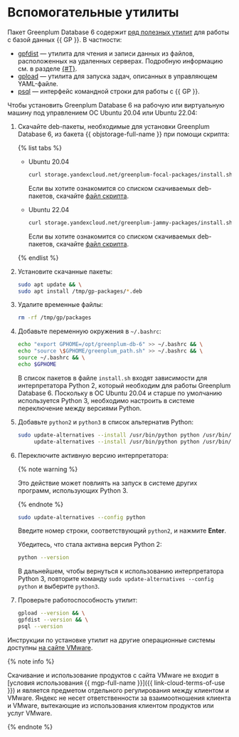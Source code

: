 # Вспомогательные утилиты

Пакет Greenplum Database 6 содержит [ряд полезных утилит](https://docs.vmware.com/en/VMware-Greenplum/6/greenplum-database/client_tool_guides-tools-ref.html) для работы с базой данных {{ GP }}. В частности:

* [gpfdist](https://gpdb.docs.pivotal.io/6-9/utility_guide/ref/gpfdist.html) — утилита для чтения и записи данных из файлов, расположенных на удаленных серверах. Подробную информацию см. в разделе [{#T}](./external-tables.md#gpfdist).
* [gpload](https://gpdb.docs.pivotal.io/6-9/utility_guide/ref/gpload.html) — утилита для запуска задач, описанных в управляющем YAML-файле.
* [psql](https://gpdb.docs.pivotal.io/6-9/utility_guide/ref/psql.html) — интерфейс командной строки для работы с {{ GP }}.

Чтобы установить Greenplum Database 6 на рабочую или виртуальную машину под управлением OC Ubuntu 20.04 или Ubuntu 22.04:

1. Скачайте deb-пакеты, необходимые для установки Greenplum Database 6, из бакета {{ objstorage-full-name }} при помощи скрипта:

    {% list tabs %}

    - Ubuntu 20.04

        ```bash
        curl storage.yandexcloud.net/greenplum-focal-packages/install.sh| sudo bash
        ```

        Если вы хотите ознакомится со списком скачиваемых deb-пакетов, скачайте [файл скрипта](http://storage.yandexcloud.net/greenplum-focal-packages/install.sh).

    - Ubuntu 22.04

        ```bash
        curl storage.yandexcloud.net/greenplum-jammy-packages/install.sh | sudo bash
        ```

        Если вы хотите ознакомится со списком скачиваемых deb-пакетов, скачайте [файл скрипта](http://storage.yandexcloud.net/greenplum-jammy-packages/install.sh).

    {% endlist %}

1. Установите скачанные пакеты:

    ```bash
    sudo apt update && \
    sudo apt install /tmp/gp-packages/*.deb
    ```

1. Удалите временные файлы:

    ```bash
    rm -rf /tmp/gp/packages
    ```

1. Добавьте переменную окружения в `~/.bashrc`:

    ```bash
    echo "export GPHOME=/opt/greenplum-db-6" >> ~/.bashrc && \
    echo "source \$GPHOME/greenplum_path.sh" >> ~/.bashrc && \
    source ~/.bashrc && \
    echo $GPHOME
    ```

    В список пакетов в файле `install.sh` входят зависимости для интерпретатора Python 2, который необходим для работы Greenplum Database 6. Поскольку в ОС Ubuntu 20.04 и старше по умолчанию используется Python 3, необходимо настроить в системе переключение между версиями Python.

1. Добавьте `python2` и `python3` в список альтернатив Python:

    ```bash
    sudo update-alternatives --install /usr/bin/python python /usr/bin/python2 1 && \
         update-alternatives --install /usr/bin/python python /usr/bin/python3 2
    ```

1. Переключите активную версию интерпретатора:

    {% note warning %}

    Это действие может повлиять на запуск в системе других программ, использующих Python 3.

    {% endnote %}

    ```bash
    sudo update-alternatives --config python
    ```

    Введите номер строки, соответствующий `python2`, и нажмите **Enter**.

    Убедитесь, что стала активна версия Python 2:

    ```bash
    python --version
    ```

    В дальнейшем, чтобы вернуться к использованию интерпретатора Python 3, повторите команду `sudo update-alternatives --config python` и выберите `python3`.

1. Проверьте работоспособность утилит:

    ```bash
    gpload --version && \
    gpfdist --version && \
    psql --version
    ```

Инструкции по установке утилит на другие операционные системы доступны [на сайте VMware](https://greenplum.docs.pivotal.io/6-19/client_tool_guides/installing.html).


{% note info %}

Скачивание и использование продуктов с сайта VMware не входит в [условия использования {{ mgp-full-name }}]({{ link-cloud-terms-of-use }}) и является предметом отдельного регулирования между клиентом и VMware. Яндекс не несет ответственности за взаимоотношения клиента и VMware, вытекающие из использования клиентом продуктов или услуг VMware.

{% endnote %}

